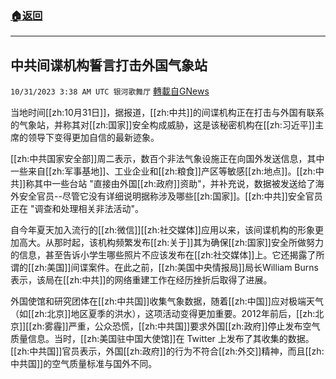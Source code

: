 ###  [:house:返回](README.md)
---


## 中共间谍机构誓言打击外国气象站
`10/31/2023 3:38 AM UTC 银河歌舞厅` [轉載自GNews](https://gnews.org/articles/1901873)

当地时间[[zh:10月31日]]，据报道，[[zh:中共]]的间谍机构正在打击与外国有联系的气象站，并称其对[[zh:国家]]安全构成威胁，这是该秘密机构在[[zh:习近平]]主席的领导下变得更加自信的最新迹象。

[[zh:中共国家安全部]]周二表示，数百个非法气象设施正在向国外发送信息，其中一些来自[[zh:军事基地]]、工业企业和[[zh:粮食]]产区等敏感[[zh:地点]]。[[zh:中共]]称其中一些台站 "直接由外国[[zh:政府]]资助"，并补充说，数据被发送给了海外安全官员--尽管它没有详细说明据称涉及哪些[[zh:国家]]。[[zh:中共]]安全官员正在 "调查和处理相关非法活动"。

自今年夏天加入流行的[[zh:微信]][[zh:社交媒体]]应用以来，该间谍机构的形象更加高大。从那时起，该机构频繁发布[[zh:关于]]其为确保[[zh:国家]]安全所做努力的信息，甚至告诉小学生哪些照片不应该发布在[[zh:社交媒体]]上。它还揭露了所谓的[[zh:美国]]间谍案件。在此之前，[[zh:美国中央情报局]]局长William Burns表示，该局在[[zh:中共]]的网络重建工作在经历挫折后取得了进展。

外国使馆和研究团体在[[zh:中共国]]收集气象数据，随着[[zh:中国]]应对极端天气（如[[zh:北京]]地区夏季的洪水），这项活动变得更加重要。2012年前后，[[zh:北京]][[zh:雾霾]]严重，公众恐慌，[[zh:中共国]]要求外国[[zh:政府]]停止发布空气质量信息。当时，[[zh:美国驻中国大使馆]]在 Twitter 上发布了其收集的数据。[[zh:中共国]]官员表示，外国[[zh:政府]]的行为不符合[[zh:外交]]精神，而且[[zh:中共国]]的空气质量标准与国外不同。

